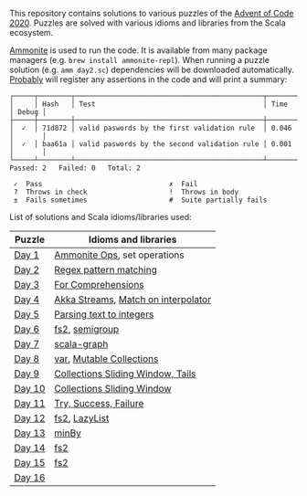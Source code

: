This repository contains solutions to various puzzles of the [Advent of Code 2020][aoc2020].
Puzzles are solved with various idioms and libraries from the Scala ecosystem.

[Ammonite][amm] is used to run the code.
It is available from many package managers (e.g. `brew install ammonite-repl`).
When running a puzzle solution (e.g. `amm day2.sc`) dependencies will be downloaded automatically.
[Probably][probably] will register any assertions in the code and will print a summary:

```
┌─────┬────────┬──────────────────────────────────────────────┬───────┬───────┐
│     │ Hash   │ Test                                         │ Time  │ Debug │
├─────┼────────┼──────────────────────────────────────────────┼───────┼───────┤
│  ✓  │ 71d872 │ valid paswords by the first validation rule  │ 0.046 │       │
│  ✓  │ baa61a │ valid paswords by the second validation rule │ 0.001 │       │
└─────┴────────┴──────────────────────────────────────────────┴───────┴───────┘
Passed: 2   Failed: 0   Total: 2

 ✓  Pass                               ✗  Fail
 ?  Throws in check                    !  Throws in body
 ±  Fails sometimes                    #  Suite partially fails
```

List of solutions and Scala idioms/libraries used:

| Puzzle             | Idioms and libraries                                                   |
| ------------------ | ---------------------------------------------------------------------- |
| [Day 1](day1.sc)   | [Ammonite Ops][amm-ops], set operations                                |
| [Day 2](day2.sc)   | [Regex pattern matching][regex]                                        |
| [Day 3](day3.sc)   | [For Comprehensions][for]                                              |
| [Day 4](day4.sc)   | [Akka Streams][akka-streams], [Match on interpolator][match-interp]    |
| [Day 5](day5.sc)   | [Parsing text to integers][parse-int]                                  |
| [Day 6](day6.sc)   | [fs2][], [semigroup][]                                                 |
| [Day 7](day7.sc)   | [scala-graph][]                                                        |
| [Day 8](day8.sc)   | [var][], [Mutable Collections][mutable-coll]                           |
| [Day 9](day9.sc)   | [Collections Sliding Window, Tails][subsets]                           |
| [Day 10](day10.sc) | [Collections Sliding Window][subsets]                                  |
| [Day 11](day11.sc) | [Try, Success, Failure][try]                                           |
| [Day 12](day12.sc) | [fs2][], [LazyList][lazy-list]                                         |
| [Day 13](day13.sc) | [minBy][]                                                              |
| [Day 14](day14.sc) | [fs2][]                                                                |
| [Day 15](day15.sc) | [fs2][]                                                                |
| [Day 16](day16.sc) |                                                                        |

[aoc2020]:      https://adventofcode.com/2020
[amm]:          https://ammonite.io/
[amm-ops]:      https://ammonite.io/#Operations
[probably]:     https://github.com/propensive/probably
[regex]:        https://www.scala-lang.org/api/2.13.3/scala/util/matching/Regex.html
[for]:          https://docs.scala-lang.org/tour/for-comprehensions.html
[akka-streams]: https://doc.akka.io/docs/akka/current/stream/stream-quickstart.html
[match-interp]: https://cucumbersome.net/2020/11/28/four-new-features-of-scala-2-13-releases-that-you-probably-missed/#2130-s-interpolator-on-pattern-matching
[parse-int]:    https://docs.oracle.com/en/java/javase/11/docs/api/java.base/java/lang/Integer.html#parseInt(java.lang.String,int)
[fs2]:          https://fs2.io/guide.html
[semigroup]:    https://typelevel.org/cats/typeclasses/semigroup.html
[scala-graph]:  https://www.scala-graph.org/guides/core-initializing.html
[var]:          https://docs.scala-lang.org/overviews/scala-book/two-types-variables.html
[mutable-coll]: https://docs.scala-lang.org/overviews/collections-2.13/concrete-mutable-collection-classes.html
[subsets]:      https://alvinalexander.com/scala/how-to-split-sequences-subsets-groupby-partition-scala-cookbook/
[try]:          https://docs.scala-lang.org/overviews/scala-book/functional-error-handling.html#trysuccessfailure
[lazy-list]:    https://www.scala-lang.org/api/current/scala/collection/immutable/LazyList.html
[minBy]:        https://allaboutscala.com/tutorials/chapter-8-beginner-tutorial-using-scala-collection-functions/scala-minby-example/
